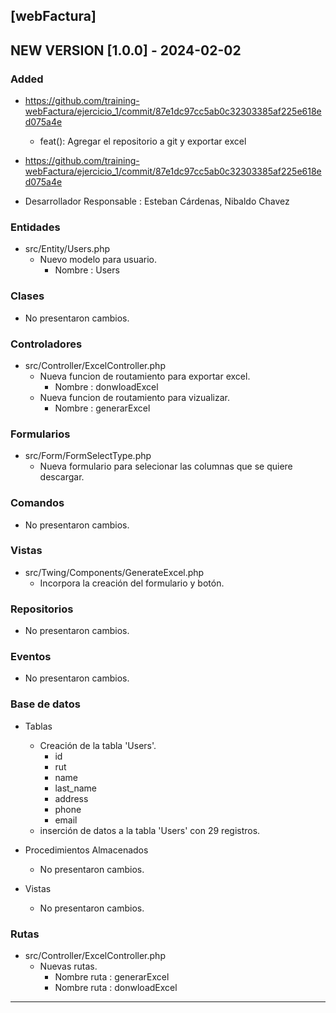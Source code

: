 ## [webFactura]


## NEW VERSION [1.0.0] - 2024-02-02
### Added
- https://github.com/training-webFactura/ejercicio_1/commit/87e1dc97cc5ab0c32303385af225e618ed075a4e
    - feat(): Agregar el repositorio a git y exportar excel

- https://github.com/training-webFactura/ejercicio_1/commit/87e1dc97cc5ab0c32303385af225e618ed075a4e

- Desarrollador Responsable : Esteban Cárdenas, Nibaldo Chavez

### Entidades
- src/Entity/Users.php 
    - Nuevo modelo para usuario.
        - Nombre : Users

### Clases
- No presentaron cambios.

### Controladores
- src/Controller/ExcelController.php 
    - Nueva funcion de routamiento para exportar excel.
        - Nombre : donwloadExcel
    - Nueva funcion de routamiento para vizualizar.
        - Nombre : generarExcel
    
### Formularios
- src/Form/FormSelectType.php 
    - Nueva formulario para selecionar las columnas que se quiere descargar.

### Comandos
- No presentaron cambios.

### Vistas
- src/Twing/Components/GenerateExcel.php
    - Incorpora la creación del formulario y botón.

### Repositorios
- No presentaron cambios.

### Eventos
- No presentaron cambios.

### Base de datos
- Tablas
    - Creación de la tabla 'Users'.
        - id
        - rut
        - name
        - last_name
        - address
        - phone
        - email
    - inserción de datos a la tabla 'Users' con 29 registros.

- Procedimientos Almacenados
    - No presentaron cambios.

 - Vistas
    - No presentaron cambios.

### Rutas
- src/Controller/ExcelController.php 
    - Nuevas rutas.
        - Nombre ruta : generarExcel
        - Nombre ruta : donwloadExcel
____________________________________________________________________________________________________________________
